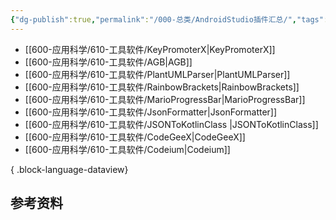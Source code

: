 ```yaml
---
{"dg-publish":true,"permalink":"/000-总类/AndroidStudio插件汇总/","tags":["汇总/AnroidPlugin"],"noteIcon":""}
---
```




- [[600-应用科学/610-工具软件/KeyPromoterX\|KeyPromoterX]]
- [[600-应用科学/610-工具软件/AGB\|AGB]]
- [[600-应用科学/610-工具软件/PlantUMLParser\|PlantUMLParser]]
- [[600-应用科学/610-工具软件/RainbowBrackets\|RainbowBrackets]]
- [[600-应用科学/610-工具软件/MarioProgressBar\|MarioProgressBar]]
- [[600-应用科学/610-工具软件/JsonFormatter\|JsonFormatter]]
- [[600-应用科学/610-工具软件/JSONToKotlinClass ​\|JSONToKotlinClass ​]]
- [[600-应用科学/610-工具软件/CodeGeeX\|CodeGeeX]]
- [[600-应用科学/610-工具软件/Codeium\|Codeium]]

{ .block-language-dataview}


## 参考资料